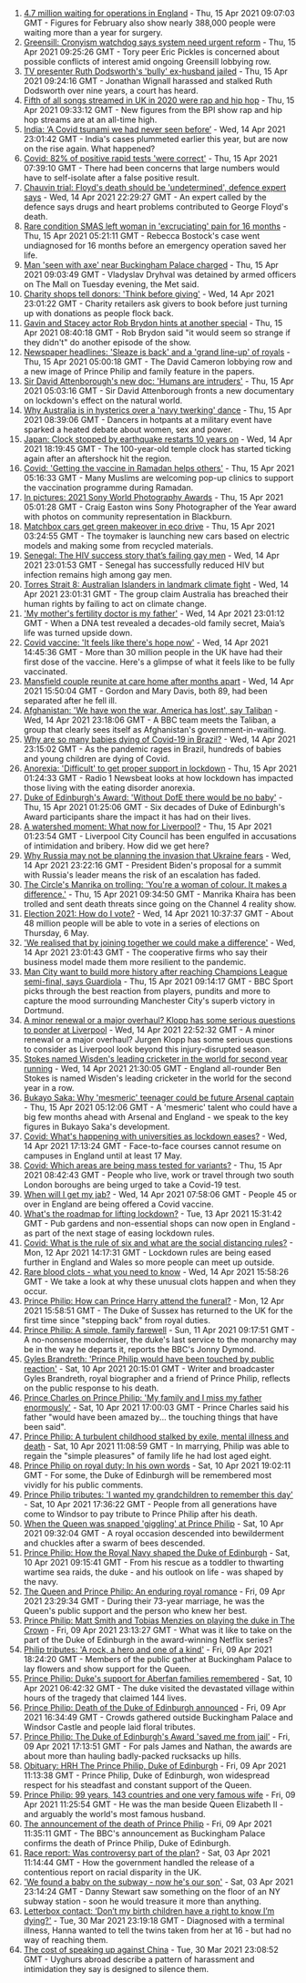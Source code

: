 1. [4.7 million waiting for operations in England](https://www.bbc.co.uk/news/health-56752599) - Thu, 15 Apr 2021 09:07:03 GMT - Figures for February also show nearly 388,000 people were waiting more than a year for surgery.
2. [Greensill: Cronyism watchdog says system need urgent reform](https://www.bbc.co.uk/news/uk-politics-56757195) - Thu, 15 Apr 2021 09:25:26 GMT - Tory peer Eric Pickles is concerned about possible conflicts of interest amid ongoing Greensill lobbying row.
3. [TV presenter Ruth Dodsworth's 'bully' ex-husband jailed](https://www.bbc.co.uk/news/uk-wales-56753460) - Thu, 15 Apr 2021 09:24:16 GMT - Jonathan Wignall harassed and stalked Ruth Dodsworth over nine years, a court has heard.
4. [Fifth of all songs streamed in UK in 2020 were rap and hip hop](https://www.bbc.co.uk/news/newsbeat-56749586) - Thu, 15 Apr 2021 09:33:12 GMT - New figures from the BPI show rap and hip hop streams are at an all-time high.
5. [India: ‘A Covid tsunami we had never seen before’](https://www.bbc.co.uk/news/world-asia-india-56747867) - Wed, 14 Apr 2021 23:01:42 GMT - India's cases plummeted earlier this year, but are now on the rise again. What happened?
6. [Covid: 82% of positive rapid tests 'were correct'](https://www.bbc.co.uk/news/health-56750460) - Thu, 15 Apr 2021 07:39:10 GMT - There had been concerns that large numbers would have to self-isolate after a false positive result.
7. [Chauvin trial: Floyd's death should be 'undetermined', defence expert says](https://www.bbc.co.uk/news/world-us-canada-56753298) - Wed, 14 Apr 2021 22:29:27 GMT - An expert called by the defence says drugs and heart problems contributed to George Floyd's death.
8. [Rare condition SMAS left woman in 'excruciating' pain for 16 months](https://www.bbc.co.uk/news/uk-england-gloucestershire-56748553) - Thu, 15 Apr 2021 05:21:11 GMT - Rebecca Bostock's case went undiagnosed for 16 months before an emergency operation saved her life.
9. [Man 'seen with axe' near Buckingham Palace charged](https://www.bbc.co.uk/news/uk-england-london-56756249) - Thu, 15 Apr 2021 09:03:49 GMT - Vladyslav Dryhval was detained by armed officers on The Mall on Tuesday evening, the Met said.
10. [Charity shops tell donors: 'Think before giving'](https://www.bbc.co.uk/news/business-56746310) - Wed, 14 Apr 2021 23:01:22 GMT - Charity retailers ask givers to book before just turning up with donations as people flock back.
11. [Gavin and Stacey actor Rob Brydon hints at another special](https://www.bbc.co.uk/news/uk-wales-56756656) - Thu, 15 Apr 2021 08:40:18 GMT - Rob Brydon said "it would seem so strange if they didn't" do another episode of the show.
12. [Newspaper headlines: 'Sleaze is back' and a 'grand line-up' of royals](https://www.bbc.co.uk/news/blogs-the-papers-56754605) - Thu, 15 Apr 2021 05:00:18 GMT - The David Cameron lobbying row and a new image of Prince Philip and family feature in the papers.
13. [Sir David Attenborough's new doc: 'Humans are intruders'](https://www.bbc.co.uk/news/science-environment-56752541) - Thu, 15 Apr 2021 05:03:16 GMT - Sir David Attenborough fronts a new documentary on lockdown's effect on the natural world.
14. [Why Australia is in hysterics over a 'navy twerking' dance](https://www.bbc.co.uk/news/world-australia-56754868) - Thu, 15 Apr 2021 08:39:06 GMT - Dancers in hotpants at a military event have sparked a heated debate about women, sex and power.
15. [Japan: Clock stopped by earthquake restarts 10 years on](https://www.bbc.co.uk/news/world-asia-56752342) - Wed, 14 Apr 2021 18:19:45 GMT - The 100-year-old temple clock has started ticking again after an aftershock hit the region.
16. [Covid: 'Getting the vaccine in Ramadan helps others'](https://www.bbc.co.uk/news/uk-england-derbyshire-56715038) - Thu, 15 Apr 2021 05:16:33 GMT - Many Muslims are welcoming pop-up clinics to support the vaccination programme during Ramadan.
17. [In pictures: 2021 Sony World Photography Awards](https://www.bbc.co.uk/news/in-pictures-56719188) - Thu, 15 Apr 2021 05:01:28 GMT - Craig Easton wins Sony Photographer of the Year award with photos on community representation in Blackburn.
18. [Matchbox cars get green makeover in eco drive](https://www.bbc.co.uk/news/business-56728387) - Thu, 15 Apr 2021 03:24:55 GMT - The toymaker is launching new cars based on electric models and making some from recycled materials.
19. [Senegal: The HIV success story that’s failing gay men](https://www.bbc.co.uk/news/world-africa-56751289) - Wed, 14 Apr 2021 23:01:53 GMT - Senegal has successfully reduced HIV but infection remains high among gay men.
20. [Torres Strait 8: Australian Islanders in landmark climate fight](https://www.bbc.co.uk/news/world-australia-56741961) - Wed, 14 Apr 2021 23:01:31 GMT - The group claim Australia has breached their human rights by failing to act on climate change.
21. ['My mother's fertility doctor is my father'](https://www.bbc.co.uk/news/world-us-canada-56726000) - Wed, 14 Apr 2021 23:01:12 GMT - When a DNA test revealed a decades-old family secret, Maia’s life was turned upside down.
22. [Covid vaccine: 'It feels like there's hope now'](https://www.bbc.co.uk/news/health-56748827) - Wed, 14 Apr 2021 14:45:36 GMT - More than 30 million people in the UK have had their first dose of the vaccine. Here's a glimpse of what it feels like to be fully vaccinated.
23. [Mansfield couple reunite at care home after months apart](https://www.bbc.co.uk/news/uk-england-nottinghamshire-56751700) - Wed, 14 Apr 2021 15:50:04 GMT - Gordon and Mary Davis, both 89, had been separated after he fell ill.
24. [Afghanistan: 'We have won the war, America has lost', say Taliban](https://www.bbc.co.uk/news/world-asia-56747158) - Wed, 14 Apr 2021 23:18:06 GMT - A BBC team meets the Taliban, a group that clearly sees itself as Afghanistan's government-in-waiting.
25. [Why are so many babies dying of Covid-19 in Brazil?](https://www.bbc.co.uk/news/world-latin-america-56696907) - Wed, 14 Apr 2021 23:15:02 GMT - As the pandemic rages in Brazil, hundreds of babies and young children are dying of Covid.
26. [Anorexia: 'Difficult' to get proper support in lockdown](https://www.bbc.co.uk/news/newsbeat-56689670) - Thu, 15 Apr 2021 01:24:33 GMT - Radio 1 Newsbeat looks at how lockdown has impacted those living with the eating disorder anorexia.
27. [Duke of Edinburgh's Award: 'Without DofE there would be no baby'](https://www.bbc.co.uk/news/uk-56734327) - Thu, 15 Apr 2021 01:25:06 GMT - Six decades of Duke of Edinburgh's Award participants share the impact it has had on their lives.
28. [A watershed moment: What now for Liverpool?](https://www.bbc.co.uk/news/uk-56679807) - Thu, 15 Apr 2021 01:23:54 GMT - Liverpool City Council has been engulfed in accusations of intimidation and bribery. How did we get here?
29. [Why Russia may not be planning the invasion that Ukraine fears](https://www.bbc.co.uk/news/world-europe-56746144) - Wed, 14 Apr 2021 23:22:16 GMT - President Biden's proposal for a summit with Russia's leader means the risk of an escalation has faded.
30. [The Circle's Manrika on trolling: 'You're a woman of colour. It makes a difference.'](https://www.bbc.co.uk/news/newsbeat-56747017) - Thu, 15 Apr 2021 09:34:50 GMT - Manrika Khaira has been trolled and sent death threats since going on the Channel 4 reality show.
31. [Election 2021: How do I vote?](https://www.bbc.co.uk/news/uk-politics-56581106) - Wed, 14 Apr 2021 10:37:37 GMT - About 48 million people will be able to vote in a series of elections on Thursday, 6 May.
32. ['We realised that by joining together we could make a difference'](https://www.bbc.co.uk/news/business-56723182) - Wed, 14 Apr 2021 23:01:43 GMT - The cooperative firms who say their business model made them more resilient to the pandemic.
33. [Man City want to build more history after reaching Champions League semi-final, says Guardiola](https://www.bbc.co.uk/sport/football/56754630) - Thu, 15 Apr 2021 09:14:17 GMT - BBC Sport picks through the best reaction from players, pundits and more to capture the mood surrounding Manchester City's superb victory in Dortmund.
34. [A minor renewal or a major overhaul? Klopp has some serious questions to ponder at Liverpool](https://www.bbc.co.uk/sport/football/56754785) - Wed, 14 Apr 2021 22:52:32 GMT - A minor renewal or a major overhaul? Jurgen Klopp has some serious questions to consider as Liverpool look beyond this injury-disrupted season.
35. [Stokes named Wisden's leading cricketer in the world for second year running](https://www.bbc.co.uk/sport/cricket/56750141) - Wed, 14 Apr 2021 21:30:05 GMT - England all-rounder Ben Stokes is named Wisden's leading cricketer in the world for the second year in a row.
36. [Bukayo Saka: Why 'mesmeric' teenager could be future Arsenal captain](https://www.bbc.co.uk/sport/football/56726954) - Thu, 15 Apr 2021 05:12:06 GMT - A 'mesmeric' talent who could have a big few months ahead with Arsenal and England - we speak to the key figures in Bukayo Saka's development.
37. [Covid: What's happening with universities as lockdown eases?](https://www.bbc.co.uk/news/explainers-52753913) - Wed, 14 Apr 2021 17:13:24 GMT - Face-to-face courses cannot resume on campuses in England until at least 17 May.
38. [Covid: Which areas are being mass tested for variants?](https://www.bbc.co.uk/news/explainers-54872039) - Thu, 15 Apr 2021 08:42:43 GMT - People who live, work or travel through two south London boroughs are being urged to take a Covid-19 test.
39. [When will I get my jab?](https://www.bbc.co.uk/news/health-55045639) - Wed, 14 Apr 2021 07:58:06 GMT - People 45 or over in England are being offered a Covid vaccine.
40. [What's the roadmap for lifting lockdown?](https://www.bbc.co.uk/news/explainers-52530518) - Tue, 13 Apr 2021 15:31:42 GMT - Pub gardens and non-essential shops can now open in England - as part of the next stage of easing lockdown rules.
41. [Covid: What is the rule of six and what are the social distancing rules?](https://www.bbc.co.uk/news/uk-51506729) - Mon, 12 Apr 2021 14:17:31 GMT - Lockdown rules are being eased further in England and Wales so more people can meet up outside.
42. [Rare blood clots - what you need to know](https://www.bbc.co.uk/news/health-56674796) - Wed, 14 Apr 2021 15:58:26 GMT - We take a look at why these unusual clots happen and when they occur.
43. [Prince Philip: How can Prince Harry attend the funeral?](https://www.bbc.co.uk/news/uk-56709506) - Mon, 12 Apr 2021 15:58:51 GMT - The Duke of Sussex has returned to the UK for the first time since "stepping back" from royal duties.
44. [Prince Philip: A simple, family farewell](https://www.bbc.co.uk/news/56708741) - Sun, 11 Apr 2021 09:17:51 GMT - A no-nonsense moderniser, the duke's last service to the monarchy may be in the way he departs it, reports the BBC's Jonny Dymond.
45. [Gyles Brandreth: 'Prince Philip would have been touched by public reaction'](https://www.bbc.co.uk/news/uk-56703415) - Sat, 10 Apr 2021 20:15:01 GMT - Writer and broadcaster Gyles Brandreth, royal biographer and a friend of Prince Philip, reflects on the public response to his death.
46. [Prince Charles on Prince Philip: 'My family and I miss my father enormously'](https://www.bbc.co.uk/news/uk-56704809) - Sat, 10 Apr 2021 17:00:03 GMT - Prince Charles said his father "would have been amazed by... the touching things that have been said".
47. [Prince Philip: A turbulent childhood stalked by exile, mental illness and death](https://www.bbc.co.uk/news/uk-56690270) - Sat, 10 Apr 2021 11:08:59 GMT - In marrying, Philip was able to regain the "simple pleasures" of family life he had lost aged eight.
48. [Prince Philip on royal duty: In his own words](https://www.bbc.co.uk/news/uk-42003216) - Sat, 10 Apr 2021 19:02:11 GMT - For some, the Duke of Edinburgh will be remembered most vividly for his public comments.
49. [Prince Philip tributes: 'I wanted my grandchildren to remember this day'](https://www.bbc.co.uk/news/uk-56703427) - Sat, 10 Apr 2021 17:36:22 GMT - People from all generations have come to Windsor to pay tribute to Prince Philip after his death.
50. [When the Queen was snapped 'giggling' at Prince Philip](https://www.bbc.co.uk/news/in-pictures-56242398) - Sat, 10 Apr 2021 09:32:04 GMT - A royal occasion descended into bewilderment and chuckles after a swarm of bees descended.
51. [Prince Philip: How the Royal Navy shaped the Duke of Edinburgh](https://www.bbc.co.uk/news/uk-10266717) - Sat, 10 Apr 2021 09:15:41 GMT - From his rescue as a toddler to thwarting wartime sea raids, the duke - and his outlook on life - was shaped by the navy.
52. [The Queen and Prince Philip: An enduring royal romance](https://www.bbc.co.uk/news/uk-56252745) - Fri, 09 Apr 2021 23:29:34 GMT - During their 73-year marriage, he was the Queen's public support and the person who knew her best.
53. [Prince Philip: Matt Smith and Tobias Menzies on playing the duke in The Crown](https://www.bbc.co.uk/news/entertainment-arts-56168336) - Fri, 09 Apr 2021 23:13:27 GMT - What was it like to take on the part of the Duke of Edinburgh in the award-winning Netflix series?
54. [Philip tributes: 'A rock, a hero and one of a kind'](https://www.bbc.co.uk/news/uk-56695307) - Fri, 09 Apr 2021 18:24:20 GMT - Members of the public gather at Buckingham Palace to lay flowers and show support for the Queen.
55. [Prince Philip: Duke's support for Aberfan families remembered](https://www.bbc.co.uk/news/uk-wales-44971042) - Sat, 10 Apr 2021 06:42:32 GMT - The duke visited the devastated village within hours of the tragedy that claimed 144 lives.
56. [Prince Philip: Death of the Duke of Edinburgh announced](https://www.bbc.co.uk/news/in-pictures-56692965) - Fri, 09 Apr 2021 16:34:49 GMT - Crowds gathered outside Buckingham Palace and Windsor Castle and people laid floral tributes.
57. [Prince Philip: The Duke of Edinburgh's Award 'saved me from jail'](https://www.bbc.co.uk/news/uk-56301207) - Fri, 09 Apr 2021 17:13:51 GMT - For pals James and Nathan, the awards are about more than hauling badly-packed rucksacks up hills.
58. [Obituary: HRH The Prince Philip, Duke of Edinburgh](https://www.bbc.co.uk/news/uk-10224525) - Fri, 09 Apr 2021 11:13:38 GMT - Prince Philip, Duke of Edinburgh, won widespread respect for his steadfast and constant support of the Queen.
59. [Prince Philip: 99 years, 143 countries and one very famous wife](https://www.bbc.co.uk/news/uk-42651950) - Fri, 09 Apr 2021 11:25:54 GMT - He was the man beside Queen Elizabeth II - and arguably the world's most famous husband.
60. [The announcement of the death of Prince Philip](https://www.bbc.co.uk/news/uk-21927210) - Fri, 09 Apr 2021 11:35:11 GMT - The BBC's announcement as Buckingham Palace confirms the death of Prince Philip, Duke of Edinburgh.
61. [Race report: Was controversy part of the plan?](https://www.bbc.co.uk/news/uk-politics-56578839) - Sat, 03 Apr 2021 11:14:44 GMT - How the government handled the release of a contentious report on racial disparity in the UK.
62. ['We found a baby on the subway - now he's our son'](https://www.bbc.co.uk/news/stories-56409764) - Sat, 03 Apr 2021 23:14:24 GMT - Danny Stewart saw something on the floor of an NY subway station - soon he would treasure it more than anything.
63. [Letterbox contact: ‘Don’t my birth children have a right to know I’m dying?'](https://www.bbc.co.uk/news/stories-56576285) - Tue, 30 Mar 2021 23:19:18 GMT - Diagnosed with a terminal illness, Hanna wanted to tell the twins taken from her at 16 - but had no way of reaching them.
64. [The cost of speaking up against China](https://www.bbc.co.uk/news/world-asia-china-56563449) - Tue, 30 Mar 2021 23:08:52 GMT - Uyghurs abroad describe a pattern of harassment and intimidation they say is designed to silence them.
